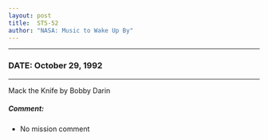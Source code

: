 ```yaml
---
layout: post
title:  STS-52
author: "NASA: Music to Wake Up By"
---
```


----
### DATE: October 29, 1992
----
Mack the Knife by Bobby Darin

##### Comment:
* No mission comment
